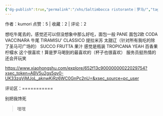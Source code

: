 ```yaml
---
{"dg-publish":true,"permalink":"/xhs/Saltimbocca ristorante｜罗马/","tags":["rednote","罗马"],"created":"2025-03-17T21:56:09.813+08:00","updated":"2025-03-17T21:57:21.402+08:00"}
---
```


作者：kumori
点赞：5   |   收藏：2   |   评论：2

想吃牛尾去的，感觉还可以但没想象中那么好吃，面包一般
PANE 面包2欧
CODA VACCINARA 牛尾
TIRAMISU' CLASSICO 提拉米苏 太甜辽（针对所有我吃的除了圣马可广场的）
SUCCO FRUTTA 果汁 感觉是瓶装
TROPICANA YEAH 百香果柠檬水 这个很喜欢！算是罗马喝到的最喜欢的（杯子也很喜欢）
服务员挺热情的还会开玩笑

https://www.xiaohongshu.com/explore/652f13c90000000022029754?xsec_token=ABV5u2gs5qv0-UK33zqVjMJoL_aknwKiRz6WC0GnPc2nU=&xsec_source=pc_user

评论区：===========

别把我馋死

> 嘿嘿